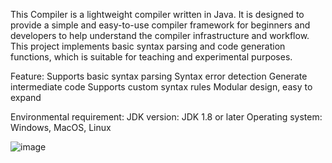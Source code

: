 This Compiler is a lightweight compiler written in Java. 
It is designed to provide a simple and easy-to-use compiler framework for beginners and developers to help understand the compiler infrastructure and workflow. 
This project implements basic syntax parsing and code generation functions, which is suitable for teaching and experimental purposes.

Feature:
  Supports basic syntax parsing
  Syntax error detection
  Generate intermediate code
  Supports custom syntax rules
  Modular design, easy to expand

Environmental requirement:
  JDK version: JDK 1.8 or later
  Operating system: Windows, MacOS, Linux

![image](https://github.com/user-attachments/assets/d5f294e5-1f33-42cc-a8f8-b0e27ea06aaa)
